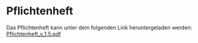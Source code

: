 # Pflichtenheft
Das Pflichtenheft kann unter dem folgenden Link heruntergeladen werden:
[Pflichtenheft_v_1.5.pdf](https://github.com/gz-bad-erzland-p3/docs/files/10163608/Pflichtenheft_v_1.5.pdf)
